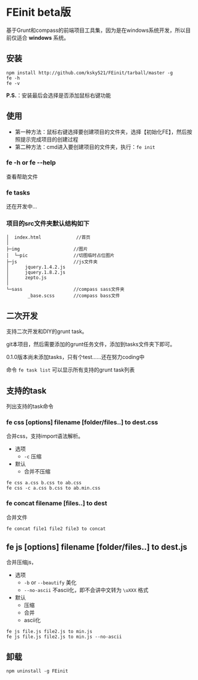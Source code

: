 FEinit beta版
======
基于Grunt和compass的前端项目工具集，因为是在windows系统开发，所以目前仅适合 __windows__ 系统。                   

## 安装

```shell
npm install http://github.com/ksky521/FEinit/tarball/master -g
fe -h
fe -v
```
__P.S.__：安装最后会选择是否添加鼠标右键功能

## 使用
 * 第一种方法：鼠标右键选择要创建项目的文件夹，选择【初始化FE】，然后按照提示完成项目的创建过程
 * 第二种方法：cmd进入要创建项目的文件夹，执行：```fe init```

### fe -h or fe --help
查看帮助文件

### fe tasks
还在开发中...

### 项目的src文件夹默认结构如下

    │  index.html             //首页
    │
    ├─img                    //图片
    │  └─pic                 //切图临时占位图片       
    ├─js                     //js文件夹
    │      jquery.1.4.2.js 
    │      jquery.1.8.2.js    
    │      zepto.js
    │
    └─sass                   //compass sass文件夹
            _base.scss       //compass bass文件

## 二次开发
支持二次开发和DIY的grunt task。

git本项目，然后需要添加的grunt任务文件，添加到tasks文件夹下即可。

0.1.0版本尚未添加tasks，只有个test……还在努力coding中

命令 ```fe task list``` 可以显示所有支持的grunt task列表

## 支持的task
列出支持的task命令

### fe css [options] filename [folder/files..] to dest.css
合并css，支持import语法解析。

 * 选项 
   * ```-c``` 压缩
 * 默认
   * 合并不压缩

```shell
fe css a.css b.css to ab.css
fe css -c a.css b.css to ab.min.css
```
### fe concat filename [files..] to dest
合并文件

```shell
fe concat file1 file2 file3 to concat
```
## fe js [options] filename [folder/files..] to dest.js
合并压缩js，

 * 选项 
   * ```-b``` or ```--beautify``` 美化
   * ```--no-ascii``` 不ascii化，即不会讲中文转为 ```\uXXX``` 格式
 * 默认
   * 压缩
   * 合并
   * ascii化

```shell
fe js file.js file2.js to min.js
fe js file.js file2.js to min.js --no-ascii
```
## 卸载
```shell
npm uninstall -g FEinit
```
